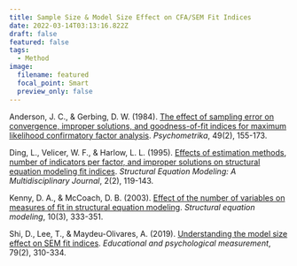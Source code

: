 ```yaml
---
title: Sample Size & Model Size Effect on CFA/SEM Fit Indices
date: 2022-03-14T03:13:16.822Z
draft: false
featured: false
tags:
  - Method
image:
  filename: featured
  focal_point: Smart
  preview_only: false
---
```

Anderson, J. C., & Gerbing, D. W. (1984). [The effect of sampling error on convergence, improper solutions, and goodness-of-fit indices for maximum likelihood confirmatory factor analysis](https://doi.org/10.1007/BF02294170). *Psychometrika*, 49(2), 155-173.

Ding, L., Velicer, W. F., & Harlow, L. L. (1995). [Effects of estimation methods, number of indicators per factor, and improper solutions on structural equation modeling fit indices](https://doi.org/10.1080/10705519509540000). *Structural Equation Modeling: A Multidisciplinary Journal*, 2(2), 119-143.

Kenny, D. A., & McCoach, D. B. (2003). [Effect of the number of variables on measures of fit in structural equation modeling](https://doi.org/10.1207/S15328007SEM1003_1). *Structural equation modeling*, 10(3), 333-351.

Shi, D., Lee, T., & Maydeu-Olivares, A. (2019). [Understanding the model size effect on SEM fit indices](https://doi.org/10.1177/0013164418783530). *Educational and psychological measurement*, 79(2), 310-334.